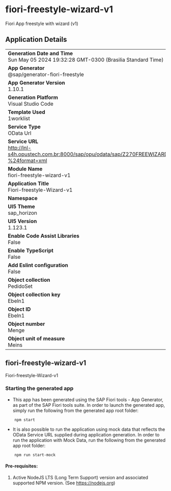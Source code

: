 # fiori-freestyle-wizard-v1
Fiori App freestyle with wizard (v1)  

## Application Details
|               |
| ------------- |
|**Generation Date and Time**<br>Sun May 05 2024 19:32:28 GMT-0300 (Brasilia Standard Time)|
|**App Generator**<br>@sap/generator-fiori-freestyle|
|**App Generator Version**<br>1.10.1|
|**Generation Platform**<br>Visual Studio Code|
|**Template Used**<br>1worklist|
|**Service Type**<br>OData Url|
|**Service URL**<br>http://lnl-s4h.opustech.com.br:8000/sap/opu/odata/sap/Z270FREEWIZARD01_SRV/?%24format=xml
|**Module Name**<br>fiori-freestyle-wizard-v1|
|**Application Title**<br>Fiori-freestyle-Wizard-v1|
|**Namespace**<br>|
|**UI5 Theme**<br>sap_horizon|
|**UI5 Version**<br>1.123.1|
|**Enable Code Assist Libraries**<br>False|
|**Enable TypeScript**<br>False|
|**Add Eslint configuration**<br>False|
|**Object collection**<br>PedidoSet|
|**Object collection key**<br>Ebeln1|
|**Object ID**<br>Ebeln1|
|**Object number**<br>Menge|
|**Object unit of measure**<br>Meins|

## fiori-freestyle-wizard-v1

Fiori-freestyle-Wizard-v1

### Starting the generated app

-   This app has been generated using the SAP Fiori tools - App Generator, as part of the SAP Fiori tools suite.  In order to launch the generated app, simply run the following from the generated app root folder:

```
    npm start
```

- It is also possible to run the application using mock data that reflects the OData Service URL supplied during application generation.  In order to run the application with Mock Data, run the following from the generated app root folder:

```
    npm run start-mock
```

#### Pre-requisites:

1. Active NodeJS LTS (Long Term Support) version and associated supported NPM version.  (See https://nodejs.org)


